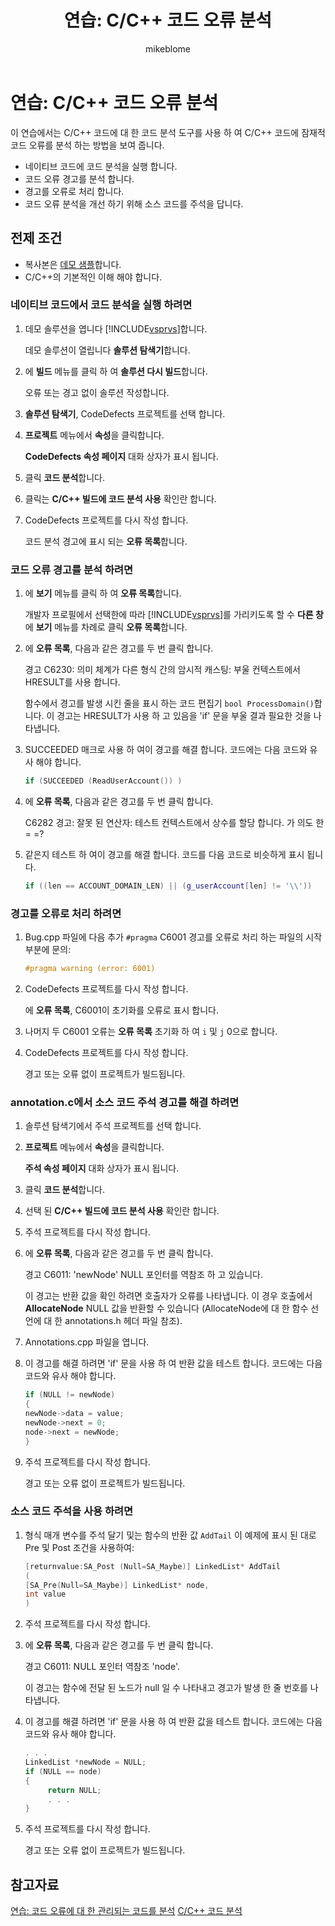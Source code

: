 ﻿---
title: '연습: C/C++ 코드 오류 분석'
ms.date: 11/04/2016
ms.prod: visual-studio-dev15
ms.technology: vs-ide-code-analysis
ms.topic: conceptual
helpviewer_keywords:
- C/C++, code analysis
- code analysis, walkthroughs
- code, analyzing C/C++
- code analysis tool, walkthroughs
author: mikeblome
ms.author: mblome
manager: wpickett
ms.workload:
- cplusplus
ms.openlocfilehash: 6e15c6acc241e36e7cadc1d6f043549f1f5e46c7
ms.sourcegitcommit: e13e61ddea6032a8282abe16131d9e136a927984
ms.translationtype: MT
ms.contentlocale: ko-KR
ms.lasthandoff: 04/26/2018
ms.locfileid: "31922035"
---
# <a name="walkthrough-analyzing-cc-code-for-defects"></a>연습: C/C++ 코드 오류 분석

이 연습에서는 C/C++ 코드에 대 한 코드 분석 도구를 사용 하 여 C/C++ 코드에 잠재적 코드 오류를 분석 하는 방법을 보여 줍니다.

- 네이티브 코드에 코드 분석을 실행 합니다.
- 코드 오류 경고를 분석 합니다.
- 경고를 오류로 처리 합니다.
- 코드 오류 분석을 개선 하기 위해 소스 코드를 주석을 답니다.

## <a name="prerequisites"></a>전제 조건

- 복사본은 [데모 샘플](../code-quality/demo-sample.md)합니다.
- C/C++의 기본적인 이해 해야 합니다.

### <a name="to-run-code-defect-analysis-on-native-code"></a>네이티브 코드에서 코드 분석을 실행 하려면

1. 데모 솔루션을 엽니다 [!INCLUDE[vsprvs](../code-quality/includes/vsprvs_md.md)]합니다.

     데모 솔루션이 열립니다 **솔루션 탐색기**합니다.

2. 에 **빌드** 메뉴를 클릭 하 여 **솔루션 다시 빌드**합니다.

     오류 또는 경고 없이 솔루션 작성합니다.

3. **솔루션 탐색기**, CodeDefects 프로젝트를 선택 합니다.

4. **프로젝트** 메뉴에서 **속성**을 클릭합니다.

     **CodeDefects 속성 페이지** 대화 상자가 표시 됩니다.

5. 클릭 **코드 분석**합니다.

6. 클릭는 **C/C++ 빌드에 코드 분석 사용** 확인란 합니다.

7. CodeDefects 프로젝트를 다시 작성 합니다.

     코드 분석 경고에 표시 되는 **오류 목록**합니다.

### <a name="to-analyze-code-defect-warnings"></a>코드 오류 경고를 분석 하려면

1. 에 **보기** 메뉴를 클릭 하 여 **오류 목록**합니다.

     개발자 프로필에서 선택한에 따라 [!INCLUDE[vsprvs](../code-quality/includes/vsprvs_md.md)]를 가리키도록 할 수 **다른 창** 에 **보기** 메뉴를 차례로 클릭 **오류 목록**합니다.

2. 에 **오류 목록**, 다음과 같은 경고를 두 번 클릭 합니다.

     경고 C6230: 의미 체계가 다른 형식 간의 암시적 캐스팅: 부울 컨텍스트에서 HRESULT를 사용 합니다.

     함수에서 경고를 발생 시킨 줄을 표시 하는 코드 편집기 `bool ProcessDomain()`합니다. 이 경고는 HRESULT가 사용 하 고 있음을 'if' 문을 부울 결과 필요한 것을 나타냅니다.

3. SUCCEEDED 매크로 사용 하 여이 경고를 해결 합니다. 코드에는 다음 코드와 유사 해야 합니다.

   ```cpp
   if (SUCCEEDED (ReadUserAccount()) )
   ```

4. 에 **오류 목록**, 다음과 같은 경고를 두 번 클릭 합니다.

     C6282 경고: 잘못 된 연산자: 테스트 컨텍스트에서 상수를 할당 합니다. 가 의도 한 = =?

5. 같은지 테스트 하 여이 경고를 해결 합니다. 코드를 다음 코드로 비슷하게 표시 됩니다.

   ```cpp
   if ((len == ACCOUNT_DOMAIN_LEN) || (g_userAccount[len] != '\\'))
   ```

### <a name="to-treat-warning-as-an-error"></a>경고를 오류로 처리 하려면

1. Bug.cpp 파일에 다음 추가 `#pragma` C6001 경고를 오류로 처리 하는 파일의 시작 부분에 문의:

   ```cpp
   #pragma warning (error: 6001)
   ```

2. CodeDefects 프로젝트를 다시 작성 합니다.

     에 **오류 목록**, C6001이 초기화를 오류로 표시 합니다.

3. 나머지 두 C6001 오류는 **오류 목록** 초기화 하 여 `i` 및 `j` 0으로 합니다.

4. CodeDefects 프로젝트를 다시 작성 합니다.

     경고 또는 오류 없이 프로젝트가 빌드됩니다.

### <a name="to-correct-the-source-code-annotation-warnings-in-annotationc"></a>annotation.c에서 소스 코드 주석 경고를 해결 하려면

1. 솔루션 탐색기에서 주석 프로젝트를 선택 합니다.

2. **프로젝트** 메뉴에서 **속성**을 클릭합니다.

     **주석 속성 페이지** 대화 상자가 표시 됩니다.

3. 클릭 **코드 분석**합니다.

4. 선택 된 **C/C++ 빌드에 코드 분석 사용** 확인란 합니다.

5. 주석 프로젝트를 다시 작성 합니다.

6. 에 **오류 목록**, 다음과 같은 경고를 두 번 클릭 합니다.

     경고 C6011: 'newNode' NULL 포인터를 역참조 하 고 있습니다.

     이 경고는 반환 값을 확인 하려면 호출자가 오류를 나타냅니다. 이 경우 호출에서 **AllocateNode** NULL 값을 반환할 수 있습니다 (AllocateNode에 대 한 함수 선언에 대 한 annotations.h 헤더 파일 참조).

7. Annotations.cpp 파일을 엽니다.

8. 이 경고를 해결 하려면 'if' 문을 사용 하 여 반환 값을 테스트 합니다. 코드에는 다음 코드와 유사 해야 합니다.

   ```cpp
   if (NULL != newNode)
   {
   newNode->data = value;
   newNode->next = 0;
   node->next = newNode;
   }
   ```

9. 주석 프로젝트를 다시 작성 합니다.

     경고 또는 오류 없이 프로젝트가 빌드됩니다.

### <a name="to-use-source-code-annotation"></a>소스 코드 주석을 사용 하려면

1. 형식 매개 변수를 주석 달기 및는 함수의 반환 값 `AddTail` 이 예제에 표시 된 대로 Pre 및 Post 조건을 사용하여:

   ```cpp
   [returnvalue:SA_Post (Null=SA_Maybe)] LinkedList* AddTail
   (
   [SA_Pre(Null=SA_Maybe)] LinkedList* node,
   int value
   )
   ```

2. 주석 프로젝트를 다시 작성 합니다.

3. 에 **오류 목록**, 다음과 같은 경고를 두 번 클릭 합니다.

     경고 C6011: NULL 포인터 역참조 'node'.

     이 경고는 함수에 전달 된 노드가 null 일 수 나타내고 경고가 발생 한 줄 번호를 나타냅니다.

4. 이 경고를 해결 하려면 'if' 문을 사용 하 여 반환 값을 테스트 합니다. 코드에는 다음 코드와 유사 해야 합니다.

   ```cpp
   . . .
   LinkedList *newNode = NULL;
   if (NULL == node)
   {
        return NULL;
        . . .
   }
   ```

5. 주석 프로젝트를 다시 작성 합니다.

     경고 또는 오류 없이 프로젝트가 빌드됩니다.

## <a name="see-also"></a>참고자료

[연습: 코드 오류에 대 한 관리되는 코드를 분석](../code-quality/walkthrough-analyzing-managed-code-for-code-defects.md)
[C/C++ 코드 분석](../code-quality/code-analysis-for-c-cpp-overview.md)
